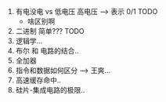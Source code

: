 1. 有电没电 vs 低电压 高电压 --> 表示 0/1 TODO
   - 啥区别啊 
2. 二进制 简单??? TODO
3. 逻辑学...
4. 布尔 和 电路的结合..
5. 全加器
6. 指令和数据如何区分 --> 王爽...
7. 高速缓存命中..
8. 硅片-集成电路的极限..